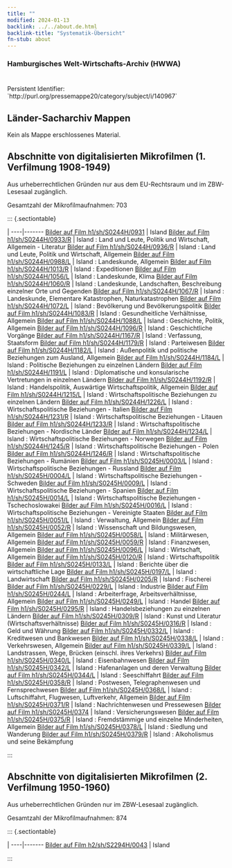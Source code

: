 ```yaml
---
title: ""
modified: 2024-01-13
backlink: ../../about.de.html
backlink-title: "Systematik-Übersicht"
fn-stub: about
---
```


### Hamburgisches Welt-Wirtschafts-Archiv (HWWA)

# 

<div class="hint">Persistent Identifier: `http://purl.org/pressemappe20/category/subject/i/140967`</div>







## Länder-Sacharchiv Mappen





Kein als Mappe erschlossenes Material.



<a id="filmsections" />

## Abschnitte von digitalisierten Mikrofilmen (1. Verfilmung 1908-1949)

<p>Aus urheberrechtlichen Gründen nur aus dem EU-Rechtsraum und im ZBW-Lesesaal zugänglich.</p>


<p>Gesamtzahl der Mikrofilmaufnahmen: 703</p>





::: {.sectiontable}

 | 
----|-------
<a class="btn" href="https://pm20.zbw.eu/film/h1/sh/S0244H/0931" rel="nofollow">Bilder auf Film h1/sh/S0244H/0931</a> | Island
<a class="btn" href="https://pm20.zbw.eu/film/h1/sh/S0244H/0933/R" rel="nofollow">Bilder auf Film h1/sh/S0244H/0933/R</a> | Island : Land und Leute, Politik und Wirtschaft, Allgemein - Literatur
<a class="btn" href="https://pm20.zbw.eu/film/h1/sh/S0244H/0936/R" rel="nofollow">Bilder auf Film h1/sh/S0244H/0936/R</a> | Island : Land und Leute, Politik und Wirtschaft, Allgemein
<a class="btn" href="https://pm20.zbw.eu/film/h1/sh/S0244H/0988/L" rel="nofollow">Bilder auf Film h1/sh/S0244H/0988/L</a> | Island : Landeskunde, Allgemein
<a class="btn" href="https://pm20.zbw.eu/film/h1/sh/S0244H/1013/R" rel="nofollow">Bilder auf Film h1/sh/S0244H/1013/R</a> | Island : Expeditionen
<a class="btn" href="https://pm20.zbw.eu/film/h1/sh/S0244H/1056/L" rel="nofollow">Bilder auf Film h1/sh/S0244H/1056/L</a> | Island : Landeskunde, Klima
<a class="btn" href="https://pm20.zbw.eu/film/h1/sh/S0244H/1060/R" rel="nofollow">Bilder auf Film h1/sh/S0244H/1060/R</a> | Island : Landeskunde, Landschaften, Beschreibung einzelner Orte und Gegenden
<a class="btn" href="https://pm20.zbw.eu/film/h1/sh/S0244H/1067/R" rel="nofollow">Bilder auf Film h1/sh/S0244H/1067/R</a> | Island : Landeskunde, Elementare Katastrophen, Naturkatastrophen
<a class="btn" href="https://pm20.zbw.eu/film/h1/sh/S0244H/1072/L" rel="nofollow">Bilder auf Film h1/sh/S0244H/1072/L</a> | Island : Bevölkerung und Bevölkerungspolitik
<a class="btn" href="https://pm20.zbw.eu/film/h1/sh/S0244H/1083/R" rel="nofollow">Bilder auf Film h1/sh/S0244H/1083/R</a> | Island : Gesundheitliche Verhältnisse, Allgemein
<a class="btn" href="https://pm20.zbw.eu/film/h1/sh/S0244H/1088/L" rel="nofollow">Bilder auf Film h1/sh/S0244H/1088/L</a> | Island : Geschichte, Politik, Allgemein
<a class="btn" href="https://pm20.zbw.eu/film/h1/sh/S0244H/1096/R" rel="nofollow">Bilder auf Film h1/sh/S0244H/1096/R</a> | Island : Geschichtliche Vorgänge
<a class="btn" href="https://pm20.zbw.eu/film/h1/sh/S0244H/1167/R" rel="nofollow">Bilder auf Film h1/sh/S0244H/1167/R</a> | Island : Verfassung, Staatsform
<a class="btn" href="https://pm20.zbw.eu/film/h1/sh/S0244H/1179/R" rel="nofollow">Bilder auf Film h1/sh/S0244H/1179/R</a> | Island : Parteiwesen
<a class="btn" href="https://pm20.zbw.eu/film/h1/sh/S0244H/1182/L" rel="nofollow">Bilder auf Film h1/sh/S0244H/1182/L</a> | Island : Außenpolitik und politische Beziehungen zum Ausland, Allgemein
<a class="btn" href="https://pm20.zbw.eu/film/h1/sh/S0244H/1184/L" rel="nofollow">Bilder auf Film h1/sh/S0244H/1184/L</a> | Island : Politische Beziehungen zu einzelnen Ländern
<a class="btn" href="https://pm20.zbw.eu/film/h1/sh/S0244H/1191/L" rel="nofollow">Bilder auf Film h1/sh/S0244H/1191/L</a> | Island :  Diplomatische und konsularische Vertretungen in einzelnen Ländern
<a class="btn" href="https://pm20.zbw.eu/film/h1/sh/S0244H/1192/R" rel="nofollow">Bilder auf Film h1/sh/S0244H/1192/R</a> | Island : Handelspolitik, Auswärtige Wirtschaftspolitik, Allgemein
<a class="btn" href="https://pm20.zbw.eu/film/h1/sh/S0244H/1215/L" rel="nofollow">Bilder auf Film h1/sh/S0244H/1215/L</a> | Island : Wirtschaftspolitische Beziehungen zu einzelnen Ländern
<a class="btn" href="https://pm20.zbw.eu/film/h1/sh/S0244H/1226/L" rel="nofollow">Bilder auf Film h1/sh/S0244H/1226/L</a> | Island : Wirtschaftspolitische Beziehungen - Italien
<a class="btn" href="https://pm20.zbw.eu/film/h1/sh/S0244H/1231/R" rel="nofollow">Bilder auf Film h1/sh/S0244H/1231/R</a> | Island : Wirtschaftspolitische Beziehungen - Litauen
<a class="btn" href="https://pm20.zbw.eu/film/h1/sh/S0244H/1233/R" rel="nofollow">Bilder auf Film h1/sh/S0244H/1233/R</a> | Island : Wirtschaftspolitische Beziehungen - Nordische Länder
<a class="btn" href="https://pm20.zbw.eu/film/h1/sh/S0244H/1234/L" rel="nofollow">Bilder auf Film h1/sh/S0244H/1234/L</a> | Island : Wirtschaftspolitische Beziehungen - Norwegen
<a class="btn" href="https://pm20.zbw.eu/film/h1/sh/S0244H/1245/R" rel="nofollow">Bilder auf Film h1/sh/S0244H/1245/R</a> | Island : Wirtschaftspolitische Beziehungen - Polen
<a class="btn" href="https://pm20.zbw.eu/film/h1/sh/S0244H/1246/R" rel="nofollow">Bilder auf Film h1/sh/S0244H/1246/R</a> | Island : Wirtschaftspolitische Beziehungen - Rumänien
<a class="btn" href="https://pm20.zbw.eu/film/h1/sh/S0245H/0003/L" rel="nofollow">Bilder auf Film h1/sh/S0245H/0003/L</a> | Island : Wirtschaftspolitische Beziehungen - Russland
<a class="btn" href="https://pm20.zbw.eu/film/h1/sh/S0245H/0004/L" rel="nofollow">Bilder auf Film h1/sh/S0245H/0004/L</a> | Island : Wirtschaftspolitische Beziehungen - Schweden
<a class="btn" href="https://pm20.zbw.eu/film/h1/sh/S0245H/0009/L" rel="nofollow">Bilder auf Film h1/sh/S0245H/0009/L</a> | Island : Wirtschaftspolitische Beziehungen - Spanien
<a class="btn" href="https://pm20.zbw.eu/film/h1/sh/S0245H/0014/L" rel="nofollow">Bilder auf Film h1/sh/S0245H/0014/L</a> | Island : Wirtschaftspolitische Beziehungen - Tschechoslowakei
<a class="btn" href="https://pm20.zbw.eu/film/h1/sh/S0245H/0016/L" rel="nofollow">Bilder auf Film h1/sh/S0245H/0016/L</a> | Island : Wirtschaftspolitische Beziehungen - Vereinigte Staaten
<a class="btn" href="https://pm20.zbw.eu/film/h1/sh/S0245H/0051/L" rel="nofollow">Bilder auf Film h1/sh/S0245H/0051/L</a> | Island : Verwaltung, Allgemein
<a class="btn" href="https://pm20.zbw.eu/film/h1/sh/S0245H/0052/R" rel="nofollow">Bilder auf Film h1/sh/S0245H/0052/R</a> | Island : Wissenschaft und Bildungswesen, Allgemein
<a class="btn" href="https://pm20.zbw.eu/film/h1/sh/S0245H/0058/L" rel="nofollow">Bilder auf Film h1/sh/S0245H/0058/L</a> | Island : Militärwesen, Allgemein
<a class="btn" href="https://pm20.zbw.eu/film/h1/sh/S0245H/0059/R" rel="nofollow">Bilder auf Film h1/sh/S0245H/0059/R</a> | Island : Finanzwesen, Allgemein
<a class="btn" href="https://pm20.zbw.eu/film/h1/sh/S0245H/0096/L" rel="nofollow">Bilder auf Film h1/sh/S0245H/0096/L</a> | Island : Wirtschaft, Allgemein
<a class="btn" href="https://pm20.zbw.eu/film/h1/sh/S0245H/0120/R" rel="nofollow">Bilder auf Film h1/sh/S0245H/0120/R</a> | Island : Wirtschaftspolitik
<a class="btn" href="https://pm20.zbw.eu/film/h1/sh/S0245H/0133/L" rel="nofollow">Bilder auf Film h1/sh/S0245H/0133/L</a> | Island : Berichte über die wirtschaftliche Lage
<a class="btn" href="https://pm20.zbw.eu/film/h1/sh/S0245H/0197/L" rel="nofollow">Bilder auf Film h1/sh/S0245H/0197/L</a> | Island : Landwirtschaft
<a class="btn" href="https://pm20.zbw.eu/film/h1/sh/S0245H/0205/R" rel="nofollow">Bilder auf Film h1/sh/S0245H/0205/R</a> | Island : Fischerei
<a class="btn" href="https://pm20.zbw.eu/film/h1/sh/S0245H/0229/L" rel="nofollow">Bilder auf Film h1/sh/S0245H/0229/L</a> | Island : Industrie
<a class="btn" href="https://pm20.zbw.eu/film/h1/sh/S0245H/0244/L" rel="nofollow">Bilder auf Film h1/sh/S0245H/0244/L</a> | Island : Arbeiterfrage, Arbeitsverhältnisse, Allgemein
<a class="btn" href="https://pm20.zbw.eu/film/h1/sh/S0245H/0249/L" rel="nofollow">Bilder auf Film h1/sh/S0245H/0249/L</a> | Island : Handel
<a class="btn" href="https://pm20.zbw.eu/film/h1/sh/S0245H/0295/R" rel="nofollow">Bilder auf Film h1/sh/S0245H/0295/R</a> | Island : Handelsbeziehungen zu einzelnen Ländern
<a class="btn" href="https://pm20.zbw.eu/film/h1/sh/S0245H/0309/R" rel="nofollow">Bilder auf Film h1/sh/S0245H/0309/R</a> | Island : Kunst und Literatur (Wirtschaftsverhältnisse)
<a class="btn" href="https://pm20.zbw.eu/film/h1/sh/S0245H/0316/R" rel="nofollow">Bilder auf Film h1/sh/S0245H/0316/R</a> | Island : Geld und Währung
<a class="btn" href="https://pm20.zbw.eu/film/h1/sh/S0245H/0332/L" rel="nofollow">Bilder auf Film h1/sh/S0245H/0332/L</a> | Island : Kreditwesen und Bankwesen
<a class="btn" href="https://pm20.zbw.eu/film/h1/sh/S0245H/0338/L" rel="nofollow">Bilder auf Film h1/sh/S0245H/0338/L</a> | Island : Verkehrswesen, Allgemein
<a class="btn" href="https://pm20.zbw.eu/film/h1/sh/S0245H/0339/L" rel="nofollow">Bilder auf Film h1/sh/S0245H/0339/L</a> | Island : Landstrassen, Wege, Brücken (einschl. ihres Verkehrs)
<a class="btn" href="https://pm20.zbw.eu/film/h1/sh/S0245H/0340/L" rel="nofollow">Bilder auf Film h1/sh/S0245H/0340/L</a> | Island : Eisenbahnwesen
<a class="btn" href="https://pm20.zbw.eu/film/h1/sh/S0245H/0342/L" rel="nofollow">Bilder auf Film h1/sh/S0245H/0342/L</a> | Island : Hafenanlagen und deren Verwaltung
<a class="btn" href="https://pm20.zbw.eu/film/h1/sh/S0245H/0344/L" rel="nofollow">Bilder auf Film h1/sh/S0245H/0344/L</a> | Island : Seeschiffahrt
<a class="btn" href="https://pm20.zbw.eu/film/h1/sh/S0245H/0358/R" rel="nofollow">Bilder auf Film h1/sh/S0245H/0358/R</a> | Island : Postwesen, Telegraphenwesen und Fernsprechwesen
<a class="btn" href="https://pm20.zbw.eu/film/h1/sh/S0245H/0368/L" rel="nofollow">Bilder auf Film h1/sh/S0245H/0368/L</a> | Island : Luftschiffahrt, Flugwesen, Luftverkehr, Allgemein
<a class="btn" href="https://pm20.zbw.eu/film/h1/sh/S0245H/0371/R" rel="nofollow">Bilder auf Film h1/sh/S0245H/0371/R</a> | Island : Nachrichtenwesen und Pressewesen
<a class="btn" href="https://pm20.zbw.eu/film/h1/sh/S0245H/0374" rel="nofollow">Bilder auf Film h1/sh/S0245H/0374</a> | Island : Versicherungswesen
<a class="btn" href="https://pm20.zbw.eu/film/h1/sh/S0245H/0375/R" rel="nofollow">Bilder auf Film h1/sh/S0245H/0375/R</a> | Island : Fremdstämmige und einzelne Minderheiten, Allgemein
<a class="btn" href="https://pm20.zbw.eu/film/h1/sh/S0245H/0378/L" rel="nofollow">Bilder auf Film h1/sh/S0245H/0378/L</a> | Island : Siedlung und Wanderung
<a class="btn" href="https://pm20.zbw.eu/film/h1/sh/S0245H/0379/R" rel="nofollow">Bilder auf Film h1/sh/S0245H/0379/R</a> | Island : Alkoholismus und seine Bekämpfung


:::




## Abschnitte von digitalisierten Mikrofilmen (2. Verfilmung 1950-1960)

<p>Aus urheberrechtlichen Gründen nur im ZBW-Lesesaal zugänglich.</p>


<p>Gesamtzahl der Mikrofilmaufnahmen: 874</p>





::: {.sectiontable}

 | 
----|-------
<a class="btn" href="https://pm20.zbw.eu/film/h2/sh/S2294H/0043" rel="nofollow">Bilder auf Film h2/sh/S2294H/0043</a> | Island


:::
















